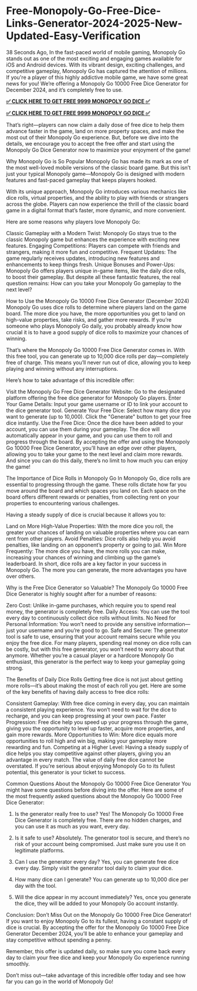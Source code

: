 # Free-Monopoly-Go-Free-Dice-Links-Generator-2024-2025-New-Updated-Easy-Verification

38 Seconds Ago, In the fast-paced world of mobile gaming, Monopoly Go stands out as one of the most exciting and engaging games available for iOS and Android devices. With its vibrant design, exciting challenges, and competitive gameplay, Monopoly Go has captured the attention of millions. If you're a player of this highly addictive mobile game, we have some great news for you! We’re offering a Monopoly Go 10000 Free Dice Generator for December 2024, and it’s completely free to use.

**[✅ CLICK HERE TO  GET FREE 9999 MONOPOLY GO DICE ✅](https://cutt.ly/aeJyFdkZ)**

**[✅ CLICK HERE TO  GET FREE 9999 MONOPOLY GO DICE ✅](https://cutt.ly/aeJyFdkZ)**

That’s right—players can now claim a daily dose of free dice to help them advance faster in the game, land on more property spaces, and make the most out of their Monopoly Go experience. But, before we dive into the details, we encourage you to accept the free offer and start using the Monopoly Go Dice Generator now to maximize your enjoyment of the game!

Why Monopoly Go is So Popular
Monopoly Go has made its mark as one of the most well-loved mobile versions of the classic board game. But this isn’t just your typical Monopoly game—Monopoly Go is designed with modern features and fast-paced gameplay that keeps players hooked.

With its unique approach, Monopoly Go introduces various mechanics like dice rolls, virtual properties, and the ability to play with friends or strangers across the globe. Players can now experience the thrill of the classic board game in a digital format that’s faster, more dynamic, and more convenient.

Here are some reasons why players love Monopoly Go:

Classic Gameplay with a Modern Twist: Monopoly Go stays true to the classic Monopoly game but enhances the experience with exciting new features.
Engaging Competitions: Players can compete with friends and strangers, making it more fun and competitive.
Frequent Updates: The game regularly receives updates, introducing new features and enhancements to keep things fresh.
Unique Bonuses and Power-Ups: Monopoly Go offers players unique in-game items, like the daily dice rolls, to boost their gameplay.
But despite all these fantastic features, the real question remains: How can you take your Monopoly Go gameplay to the next level?

How to Use the Monopoly Go 10000 Free Dice Generator (December 2024)
Monopoly Go uses dice rolls to determine where players land on the game board. The more dice you have, the more opportunities you get to land on high-value properties, take risks, and gather more rewards. If you’re someone who plays Monopoly Go daily, you probably already know how crucial it is to have a good supply of dice rolls to maximize your chances of winning.

That’s where the Monopoly Go 10000 Free Dice Generator comes in. With this free tool, you can generate up to 10,000 dice rolls per day—completely free of charge. This means you’ll never run out of dice, allowing you to keep playing and winning without any interruptions.

Here’s how to take advantage of this incredible offer:

Visit the Monopoly Go Free Dice Generator Website: Go to the designated platform offering the free dice generator for Monopoly Go players.
Enter Your Game Details: Input your game username or ID to link your account to the dice generator tool.
Generate Your Free Dice: Select how many dice you want to generate (up to 10,000). Click the "Generate" button to get your free dice instantly.
Use the Free Dice: Once the dice have been added to your account, you can use them during your gameplay. The dice will automatically appear in your game, and you can use them to roll and progress through the board.
By accepting the offer and using the Monopoly Go 10000 Free Dice Generator, you’ll have an edge over other players, allowing you to take your game to the next level and claim more rewards. And since you can do this daily, there’s no limit to how much you can enjoy the game!

The Importance of Dice Rolls in Monopoly Go
In Monopoly Go, dice rolls are essential to progressing through the game. These rolls dictate how far you move around the board and which spaces you land on. Each space on the board offers different rewards or penalties, from collecting rent on your properties to encountering various challenges.

Having a steady supply of dice is crucial because it allows you to:

Land on More High-Value Properties: With the more dice you roll, the greater your chances of landing on valuable properties where you can earn rent from other players.
Avoid Penalties: Dice rolls also help you avoid penalties, like landing on an opponent’s property or going to jail.
Win More Frequently: The more dice you have, the more rolls you can make, increasing your chances of winning and climbing up the game’s leaderboard.
In short, dice rolls are a key factor in your success in Monopoly Go. The more you can generate, the more advantages you have over others.

Why is the Free Dice Generator so Valuable?
The Monopoly Go 10000 Free Dice Generator is highly sought after for a number of reasons:

Zero Cost: Unlike in-game purchases, which require you to spend real money, the generator is completely free.
Daily Access: You can use the tool every day to continuously collect dice rolls without limits.
No Need for Personal Information: You won’t need to provide any sensitive information—just your username and you’re good to go.
Safe and Secure: The generator tool is safe to use, ensuring that your account remains secure while you enjoy the free dice.
For many players, spending real money on dice rolls can be costly, but with this free generator, you won’t need to worry about that anymore. Whether you’re a casual player or a hardcore Monopoly Go enthusiast, this generator is the perfect way to keep your gameplay going strong.

The Benefits of Daily Dice Rolls
Getting free dice is not just about getting more rolls—it’s about making the most of each roll you get. Here are some of the key benefits of having daily access to free dice rolls:

Consistent Gameplay: With free dice coming in every day, you can maintain a consistent playing experience. You won’t need to wait for the dice to recharge, and you can keep progressing at your own pace.
Faster Progression: Free dice help you speed up your progress through the game, giving you the opportunity to level up faster, acquire more properties, and gain more rewards.
More Opportunities to Win: More dice equals more opportunities to roll high and win big, making your gameplay more rewarding and fun.
Competing at a Higher Level: Having a steady supply of dice helps you stay competitive against other players, giving you an advantage in every match.
The value of daily free dice cannot be overstated. If you’re serious about enjoying Monopoly Go to its fullest potential, this generator is your ticket to success.

Common Questions About the Monopoly Go 10000 Free Dice Generator
You might have some questions before diving into the offer. Here are some of the most frequently asked questions about the Monopoly Go 10000 Free Dice Generator:

1. Is the generator really free to use?
Yes! The Monopoly Go 10000 Free Dice Generator is completely free. There are no hidden charges, and you can use it as much as you want, every day.

2. Is it safe to use?
Absolutely. The generator tool is secure, and there’s no risk of your account being compromised. Just make sure you use it on legitimate platforms.

3. Can I use the generator every day?
Yes, you can generate free dice every day. Simply visit the generator tool daily to claim your dice.

4. How many dice can I generate?
You can generate up to 10,000 dice per day with the tool.

5. Will the dice appear in my account immediately?
Yes, once you generate the dice, they will be added to your Monopoly Go account instantly.

Conclusion: Don’t Miss Out on the Monopoly Go 10000 Free Dice Generator!
If you want to enjoy Monopoly Go to its fullest, having a constant supply of dice is crucial. By accepting the offer for the Monopoly Go 10000 Free Dice Generator December 2024, you’ll be able to enhance your gameplay and stay competitive without spending a penny.

Remember, this offer is updated daily, so make sure you come back every day to claim your free dice and keep your Monopoly Go experience running smoothly.

Don’t miss out—take advantage of this incredible offer today and see how far you can go in the world of Monopoly Go!


